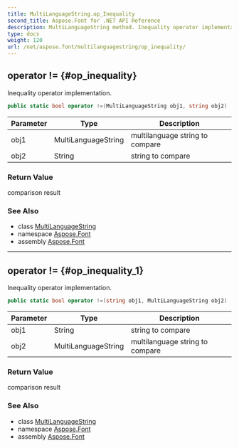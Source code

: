 ```yaml
---
title: MultiLanguageString.op_Inequality
second_title: Aspose.Font for .NET API Reference
description: MultiLanguageString method. Inequality operator implementation
type: docs
weight: 120
url: /net/aspose.font/multilanguagestring/op_inequality/
---
```

## operator != {#op_inequality}

Inequality operator implementation.

```csharp
public static bool operator !=(MultiLanguageString obj1, string obj2)
```

| Parameter | Type | Description |
| --- | --- | --- |
| obj1 | MultiLanguageString | multilanguage string to compare |
| obj2 | String | string to compare |

### Return Value

comparison result

### See Also

* class [MultiLanguageString](../)
* namespace [Aspose.Font](../../multilanguagestring/)
* assembly [Aspose.Font](../../../)

---

## operator != {#op_inequality_1}

Inequality operator implementation.

```csharp
public static bool operator !=(string obj1, MultiLanguageString obj2)
```

| Parameter | Type | Description |
| --- | --- | --- |
| obj1 | String | string to compare |
| obj2 | MultiLanguageString | multilanguage string to compare |

### Return Value

comparison result

### See Also

* class [MultiLanguageString](../)
* namespace [Aspose.Font](../../multilanguagestring/)
* assembly [Aspose.Font](../../../)


